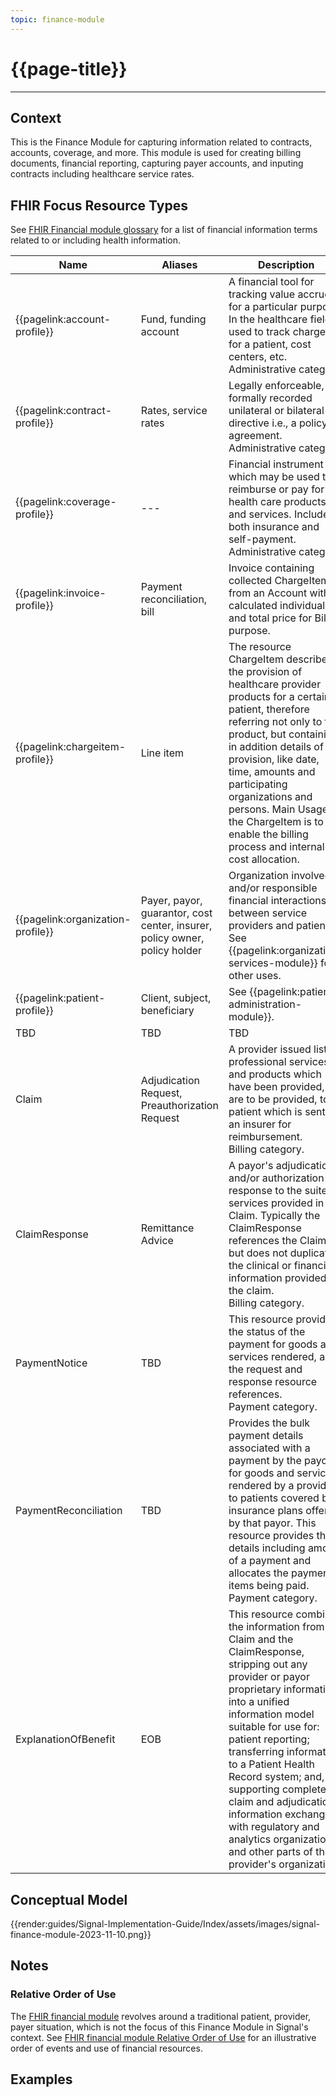 ```yaml
---
topic: finance-module
---
```


# {{page-title}}

---

## Context
This is the Finance Module for capturing information related to contracts, accounts, coverage, and more.  This module is used for creating billing documents, financial reporting, capturing payer accounts, and inputing contracts including healthcare service rates.

## FHIR Focus Resource Types

See [FHIR Financial module glossary](https://www.hl7.org/fhir/R5/financial-module.html#fingloss) for a list of financial information terms related to or including health information.

| Name                      | Aliases                                   | Description |
| --- | --- | --- |
| {{pagelink:account-profile}} | Fund, funding account | A financial tool for tracking value accrued for a particular purpose. In the healthcare field, used to track charges for a patient, cost centers, etc.  <br /> Administrative category. |
| {{pagelink:contract-profile}} | Rates, service rates | Legally enforceable, formally recorded unilateral or bilateral directive i.e., a policy or agreement.  <br /> Administrative category. |
| {{pagelink:coverage-profile}} | --- | Financial instrument which may be used to reimburse or pay for health care products and services. Includes both insurance and self-payment.  <br /> Administrative category. |
| {{pagelink:invoice-profile}} | Payment reconciliation, bill | Invoice containing collected ChargeItems from an Account with calculated individual and total price for Billing purpose. |
| {{pagelink:chargeitem-profile}} | Line item | The resource ChargeItem describes the provision of healthcare provider products for a certain patient, therefore referring not only to the product, but containing in addition details of the provision, like date, time, amounts and participating organizations and persons. Main Usage of the ChargeItem is to enable the billing process and internal cost allocation. |
| {{pagelink:organization-profile}} | Payer, payor, guarantor, cost center, insurer, policy owner, policy holder | Organization involved in and/or responsible financial interactions between service providers and patients. <br /> See {{pagelink:organization-services-module}} for other uses. |
| {{pagelink:patient-profile}} | Client, subject, beneficiary | See {{pagelink:patient-administration-module}}. |
| TBD | TBD        | TBD |
| Claim | Adjudication Request, Preauthorization Request | A provider issued list of professional services and products which have been provided, or are to be provided, to a patient which is sent to an insurer for reimbursement. <br /> Billing category. |
| ClaimResponse | Remittance Advice | A payor's adjudication and/or authorization response to the suite of services provided in a Claim. Typically the ClaimResponse references the Claim but does not duplicate the clinical or financial information provided in the claim. <br /> Billing category. |
| PaymentNotice | TBD        | This resource provides the status of the payment for goods and services rendered, and the request and response resource references. <br /> Payment category. |
| PaymentReconciliation | TBD        | Provides the bulk payment details associated with a payment by the payor for goods and services rendered by a provider to patients covered by insurance plans offered by that payor.  This resource provides the details including amount of a payment and allocates the payment items being paid. <br /> Payment category. |
| ExplanationOfBenefit | EOB | This resource combines the information from the Claim and the ClaimResponse, stripping out any provider or payor proprietary information, into a unified information model suitable for use for: patient reporting; transferring information to a Patient Health Record system; and, supporting complete claim and adjudication information exchange with regulatory and analytics organizations and other parts of the provider's organization. |



## Conceptual Model

{{render:guides/Signal-Implementation-Guide/Index/assets/images/signal-finance-module-2023-11-10.png}}


## Notes

### Relative Order of Use

The [FHIR financial module](https://www.hl7.org/fhir/R5/financial-module.html) revolves around a traditional patient, provider, payer situation, which is not the focus of this Finance Module in Signal's context.  See [FHIR financial module Relative Order of Use](https://www.hl7.org/fhir/R5/financial-module.html#order) for an illustrative order of events and use of financial resources.

## Examples


